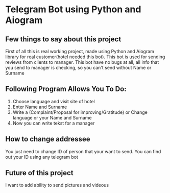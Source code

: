 # Telegram Bot using Python and Aiogram
## Few things to say about this project
First of all this is real working project, made using Python and Aiogram library for real customer(hotel needed this bot). This bot is used for sending reviews from clients to manager. This bot have no bugs at all, all info that you send to manager is checking, so you can't send without Name or Surname

## Following Program Allows You To Do:
1. Choose language and visit site of hotel
2. Enter Name and Surname
3. Write a (Complaint/Proposal for improving/Gratitude) or Change language or your Name and Surname
4. Now you can write tekst for a manager

## How to change addressee
You just need to change ID of person that your want to send. You can find out your ID using any telegram bot 

## Future of this project
I want to add ability to send pictures and videous
